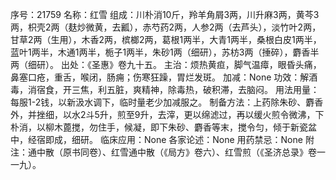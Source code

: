 序号：21759
名称：红雪
组成：川朴消10斤，羚羊角屑3两，川升麻3两，黄芩3两，枳壳2两（麸炒微黄，去瓤），赤芍药2两，人参2两（去芦头），淡竹叶2两，甘草2两（生用），木香2两，槟榔2两，葛根1两半，大青1两半，桑根白皮1两半，蓝叶1两半，木通1两半，栀子1两半，朱砂1两（细研），苏枋3两（捶碎），麝香半两（细研）。
出处：《圣惠》卷九十五。
主治：烦热黄疸，脚气温瘴，眼昏头痛，鼻塞口疮，重舌，喉闭，肠痈；伤寒狂躁，胃烂发斑。
加减：None
功效：解酒毒，消宿食，开三焦，利五脏，爽精神，除毒热，破积滞，去脑闷。
用法用量：每服1-2钱，以新汲水调下，临时量老少加减服之。
制备方法：上药除朱砂、麝香外，并挫细，以水2斗5升，煎至9升，去滓，更以绵滤过，再以缓火煎令微沸，下朴消，以柳木蓖搅，勿住手，候凝，即下朱砂、麝香等末，搅令匀，倾于新瓷盆中，经宿即成，细研。
临床应用：None
各家论述：None
用药禁忌：None
附注：通中散（原书同卷）、红雪通中散（《局方》卷六）、红雪煎（《圣济总录》卷一一九）。
